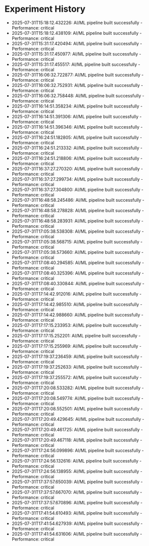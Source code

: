 # Experiment History

- 2025-07-31T15:18:12.432226: AI/ML pipeline built successfully - Performance: critical
- 2025-07-31T15:18:12.438109: AI/ML pipeline built successfully - Performance: critical
- 2025-07-31T15:31:17.420494: AI/ML pipeline built successfully - Performance: critical
- 2025-07-31T15:31:17.450977: AI/ML pipeline built successfully - Performance: critical
- 2025-07-31T15:31:17.455517: AI/ML pipeline built successfully - Performance: critical
- 2025-07-31T16:06:32.722877: AI/ML pipeline built successfully - Performance: critical
- 2025-07-31T16:06:32.752931: AI/ML pipeline built successfully - Performance: critical
- 2025-07-31T16:06:32.758448: AI/ML pipeline built successfully - Performance: critical
- 2025-07-31T16:14:51.358234: AI/ML pipeline built successfully - Performance: critical
- 2025-07-31T16:14:51.391306: AI/ML pipeline built successfully - Performance: critical
- 2025-07-31T16:14:51.396346: AI/ML pipeline built successfully - Performance: critical
- 2025-07-31T16:24:51.182805: AI/ML pipeline built successfully - Performance: critical
- 2025-07-31T16:24:51.213332: AI/ML pipeline built successfully - Performance: critical
- 2025-07-31T16:24:51.218806: AI/ML pipeline built successfully - Performance: critical
- 2025-07-31T16:37:27.270320: AI/ML pipeline built successfully - Performance: critical
- 2025-07-31T16:37:27.299734: AI/ML pipeline built successfully - Performance: critical
- 2025-07-31T16:37:27.304800: AI/ML pipeline built successfully - Performance: critical
- 2025-07-31T16:48:58.245486: AI/ML pipeline built successfully - Performance: critical
- 2025-07-31T16:48:58.278828: AI/ML pipeline built successfully - Performance: critical
- 2025-07-31T16:48:58.283931: AI/ML pipeline built successfully - Performance: critical
- 2025-07-31T17:05:38.538308: AI/ML pipeline built successfully - Performance: critical
- 2025-07-31T17:05:38.568715: AI/ML pipeline built successfully - Performance: critical
- 2025-07-31T17:05:38.573660: AI/ML pipeline built successfully - Performance: critical
- 2025-07-31T17:08:40.294585: AI/ML pipeline built successfully - Performance: critical
- 2025-07-31T17:08:40.325396: AI/ML pipeline built successfully - Performance: critical
- 2025-07-31T17:08:40.330844: AI/ML pipeline built successfully - Performance: critical
- 2025-07-31T17:14:42.912016: AI/ML pipeline built successfully - Performance: critical
- 2025-07-31T17:14:42.985510: AI/ML pipeline built successfully - Performance: critical
- 2025-07-31T17:14:42.988660: AI/ML pipeline built successfully - Performance: critical
- 2025-07-31T17:17:15.233953: AI/ML pipeline built successfully - Performance: critical
- 2025-07-31T17:17:15.252201: AI/ML pipeline built successfully - Performance: critical
- 2025-07-31T17:17:15.255969: AI/ML pipeline built successfully - Performance: critical
- 2025-07-31T17:19:37.236459: AI/ML pipeline built successfully - Performance: critical
- 2025-07-31T17:19:37.252633: AI/ML pipeline built successfully - Performance: critical
- 2025-07-31T17:19:37.255572: AI/ML pipeline built successfully - Performance: critical
- 2025-07-31T17:20:08.533282: AI/ML pipeline built successfully - Performance: critical
- 2025-07-31T17:20:08.549774: AI/ML pipeline built successfully - Performance: critical
- 2025-07-31T17:20:08.552501: AI/ML pipeline built successfully - Performance: critical
- 2025-07-31T17:20:49.429645: AI/ML pipeline built successfully - Performance: critical
- 2025-07-31T17:20:49.461725: AI/ML pipeline built successfully - Performance: critical
- 2025-07-31T17:20:49.467118: AI/ML pipeline built successfully - Performance: critical
- 2025-07-31T17:24:56.099896: AI/ML pipeline built successfully - Performance: critical
- 2025-07-31T17:24:56.132616: AI/ML pipeline built successfully - Performance: critical
- 2025-07-31T17:24:56.138955: AI/ML pipeline built successfully - Performance: critical
- 2025-07-31T17:37:57.650039: AI/ML pipeline built successfully - Performance: critical
- 2025-07-31T17:37:57.667070: AI/ML pipeline built successfully - Performance: critical
- 2025-07-31T17:37:57.670896: AI/ML pipeline built successfully - Performance: critical
- 2025-07-31T17:41:54.610493: AI/ML pipeline built successfully - Performance: critical
- 2025-07-31T17:41:54.627939: AI/ML pipeline built successfully - Performance: critical
- 2025-07-31T17:41:54.631606: AI/ML pipeline built successfully - Performance: critical
